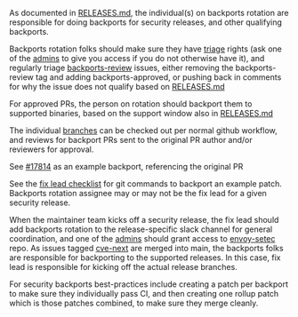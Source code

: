 As documented in [RELEASES.md](RELEASES.md), the individual(s) on backports rotation are responsible for doing backports for security releases, and other qualifying backports.

Backports rotation folks should make sure they have [triage](https://github.com/orgs/envoyproxy/teams/envoy-triage) rights (ask one of the [admins](https://github.com/orgs/envoyproxy/teams/admins) to give you access if you do not otherwise have it), and regularly triage [backports-review](https://github.com/pulls?q=+label%3Abackport%2Freview+) issues, either removing the backports-review tag and adding backports-approved, or pushing back in comments for why the issue does not qualify based on [RELEASES.md](RELEASES.md)

For approved PRs, the person on rotation should backport them to supported binaries, based on the support window also in [RELEASES.md](RELEASES.md)

The individual [branches](https://github.com/envoyproxy/envoy/branches) can be checked out per normal github workflow, and reviews for backport PRs sent to the original PR author and/or reviewers for approval.

See [#17814](https://github.com/envoyproxy/envoy/pull/17814) as an example backport, referencing the original PR

See the [fix lead checklist](https://docs.google.com/document/d/1cuU0m9hTQ73Te3i06-8LjQkFVn83IL22FbCoc_4IFEY/edit#heading=h.ioqzv16eyrfa) for git commands to backport an example patch.  Backports rotation assignee may or may not be the fix lead for a given security release.

When the maintainer team kicks off a security release, the fix lead should add backports rotation to the release-specific slack channel for general coordination, and one of the [admins](https://github.com/orgs/envoyproxy/teams/admins) should grant access to [envoy-setec](https://github.com/envoyproxy/envoy-setec) repo.  As issues tagged [cve-next](https://github.com/envoyproxy/envoy-setec/issues?q=is%3Aissue+is%3Aopen+label%3Acve%2Fnext) are merged into main, the backports folks are responsible for backporting to the supported releases.  In this case, fix lead is responsible for kicking off the actual release branches.

For security backports best-practices include creating a patch per backport to make sure they individually pass CI, and then creating one rollup patch which is those patches combined, to make sure they merge cleanly.
